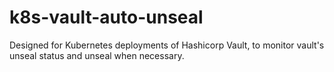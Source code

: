 # k8s-vault-auto-unseal
Designed for Kubernetes deployments of Hashicorp Vault, to monitor vault's unseal status and unseal when necessary.

